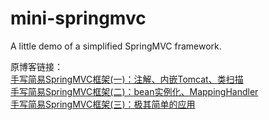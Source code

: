 # mini-springmvc
A little demo of a simplified SpringMVC framework.

原博客链接：<br>
[手写简易SpringMVC框架(一)：注解、内嵌Tomcat、类扫描](https://www.jianshu.com/p/92bdb902cf69)<br>
[手写简易SpringMVC框架(二)：bean实例化、MappingHandler](https://www.jianshu.com/p/c857c8db9e4a)<br>
[手写简易SpringMVC框架(三)：极其简单的应用](https://www.jianshu.com/p/e8ba06373561)
